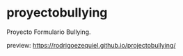 # proyectobullying
Proyecto Formulario Bullying.

 preview: https://rodrigoezequiel.github.io/projectobullying/
